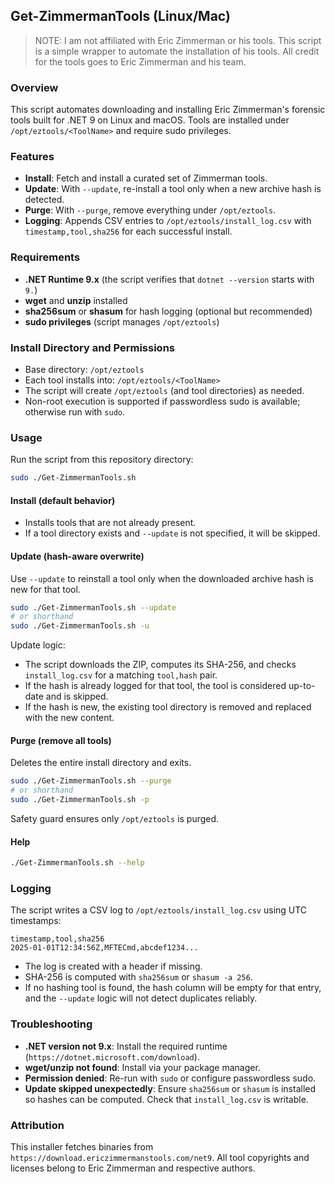 ## Get-ZimmermanTools (Linux/Mac)

> NOTE: I am not affiliated with Eric Zimmerman or his tools. This script is a simple wrapper to automate the installation of his tools. All credit for the tools goes to Eric Zimmerman and his team.

### Overview

This script automates downloading and installing Eric Zimmerman's forensic tools built for .NET 9 on Linux and macOS. Tools are installed under `/opt/eztools/<ToolName>` and require sudo privileges.

### Features

- **Install**: Fetch and install a curated set of Zimmerman tools.
- **Update**: With `--update`, re-install a tool only when a new archive hash is detected.
- **Purge**: With `--purge`, remove everything under `/opt/eztools`.
- **Logging**: Appends CSV entries to `/opt/eztools/install_log.csv` with `timestamp,tool,sha256` for each successful install.

### Requirements

- **.NET Runtime 9.x** (the script verifies that `dotnet --version` starts with `9.`)
- **wget** and **unzip** installed
- **sha256sum** or **shasum** for hash logging (optional but recommended)
- **sudo privileges** (script manages `/opt/eztools`)

### Install Directory and Permissions

- Base directory: `/opt/eztools`
- Each tool installs into: `/opt/eztools/<ToolName>`
- The script will create `/opt/eztools` (and tool directories) as needed.
- Non-root execution is supported if passwordless sudo is available; otherwise run with `sudo`.

### Usage

Run the script from this repository directory:

```bash
sudo ./Get-ZimmermanTools.sh
```

#### Install (default behavior)

- Installs tools that are not already present.
- If a tool directory exists and `--update` is not specified, it will be skipped.

#### Update (hash-aware overwrite)

Use `--update` to reinstall a tool only when the downloaded archive hash is new for that tool.

```bash
sudo ./Get-ZimmermanTools.sh --update
# or shorthand
sudo ./Get-ZimmermanTools.sh -u
```

Update logic:

- The script downloads the ZIP, computes its SHA-256, and checks `install_log.csv` for a matching `tool,hash` pair.
- If the hash is already logged for that tool, the tool is considered up-to-date and is skipped.
- If the hash is new, the existing tool directory is removed and replaced with the new content.

#### Purge (remove all tools)

Deletes the entire install directory and exits.

```bash
sudo ./Get-ZimmermanTools.sh --purge
# or shorthand
sudo ./Get-ZimmermanTools.sh -p
```

Safety guard ensures only `/opt/eztools` is purged.

#### Help

```bash
./Get-ZimmermanTools.sh --help
```

### Logging

The script writes a CSV log to `/opt/eztools/install_log.csv` using UTC timestamps:

```
timestamp,tool,sha256
2025-01-01T12:34:56Z,MFTECmd,abcdef1234...
```

- The log is created with a header if missing.
- SHA-256 is computed with `sha256sum` or `shasum -a 256`.
- If no hashing tool is found, the hash column will be empty for that entry, and the `--update` logic will not detect duplicates reliably.

### Troubleshooting

- **.NET version not 9.x**: Install the required runtime (`https://dotnet.microsoft.com/download`).
- **wget/unzip not found**: Install via your package manager.
- **Permission denied**: Re-run with `sudo` or configure passwordless sudo.
- **Update skipped unexpectedly**: Ensure `sha256sum` or `shasum` is installed so hashes can be computed. Check that `install_log.csv` is writable.

### Attribution

This installer fetches binaries from `https://download.ericzimmermanstools.com/net9`. All tool copyrights and licenses belong to Eric Zimmerman and respective authors.
